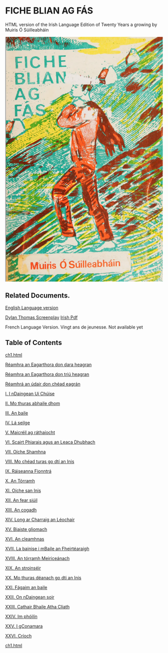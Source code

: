 # FICHE BLIAN AG FÁS 

HTML version of the Irish Language Edition of Twenty Years a growing by Muiris Ó Súilleabháin

![Front Cover](front.png)

## Related Documents.

[English Language version ](https://github.com/cavedave/FicheBlian/blob/main/Twenty%20Years%20a%20Growing%20--%20Maurice%20O'Sullivan.pdf)

[Dylan Thomas Screenplay](https://github.com/cavedave/FicheBlian/blob/main/twenty%20years%20a%20growing%20--%20dylan%20thomas.pdf)
[Irish Pdf](https://github.com/cavedave/FicheBlian/blob/main/fiche%20blian%20ag%20fas%20--%20muiris%20o%20suilleabhain.pdf)


French Language Version. Vingt ans de jeunesse.  Not available yet

## Table of Contents



[ch1.html](/ch1.html)


[Réamhra an Eagarthora don dara heagran](/fiche2.html#Eagarthora)

[Réamhra an Eagarthora don triú heagran](/fiche2.html#Reamhra)


<a href="#eagran">Réamhrá an údair don chéad eagrán</a>


<p></p>
<a href="#nDaingean">I. I nDaingean Uí Chúise</a>


<p></p>
<a href="#abhaile">II. Mo thuras abhaile dhom</a>
<p></p>
<a href="#baile">III. An baile</a>
<p></p>
<a href="#seilge">IV. Lá seilge</a>

<p></p>
<p></p>
<a href="#Maic">V. Maicréil ag ráthaíocht</a>


<p></p>
<a href="#Scairt">VI. Scairt Phiarais agus an Leaca Dhubhach</a>


<p></p>
<a href="#Shamhna">VII. Oíche Shamhna</a>

<p></p>
<a href="#Inis">VIII. Mo chéad turas go dtí an Inis</a>

<p></p>
<a href="#seilge">IX. Ráiseanna Fionntrá</a>


<p></p>
<a href="#Torramh">X. An Tórramh</a>


<p></p>
<a href="#sanInis">XI. Oíche san Inis</a>

<p></p>
<a href="#Anfear">XII. An fear siúil</a>


<p></p>
<a href="#cogadh">XIII. An cogadh</a>

<p></p>
<a href="#Charraig">XIV. Long ar Charraig an Léochair</a>


<p></p>
<a href="#gliomach">XV. Biaiste gliomach</a>

<p></p>
<p></p>
<a href="#cleamhnas">XVI. An cleamhnas</a>
<p></p>
<a href="#bainise ">XVII. La bainise i mBaile an Fheirtéaraigh</a>

<p></p>
<p></p>
<a href="#Meirice">XVIII. An tórramh Meiriceánach</a>

<p></p>
<p></p>
<a href="#stroin">XIX. An stroinséir</a>

<p></p>
<p></p>
<a href="#thuras">XX. Mo thuras déanach go dti an Inis</a>


<p></p>
<a href="#fagaim">XXI. Fágaim an baile</a>

<p></p>
<p></p>
<a href="#soir">XXII. On nDaingean soir</a>

<p></p>
<a href="#atha">XXIII. Cathair Bhaile Atha Cliath</a>

<p></p>
<p></p>
<a href="#phoil">XXIV. Im phóilín</a>

<p></p>

<p></p>
<a href="#gConamara">XXV. I gConamara</a>

<p></p>
<a href="#crioch">XXVI. Críoch</a>

[ch1.html](/ch1.html)
